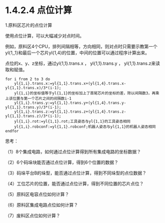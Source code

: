 # 1.4.2.4 点位计算

1.原料区芯片的点位计算

使用点位计算，可以大幅减少对点时间。

例如，原料区4个CPU，排列间隔相等，方向相同，则对点时只需要示教第一个yl{1,,1}和最后一个芯片yl{1,4}的位置，中间的位置可以通过程序计算出来。

点位的x、y、z坐标，通过yl{1,1}.trans.x  ， yl{1,1}.trans.y  ， yl{1,1}.trans.z来读取和赋值。

```
for i from 2 to 3 do
	yl{1,i}.trans.x:=yl{1,1}.trans.x+(yl{1,4}.trans.x-yl{1,1}.trans.x)/3*(i-1);
	yl{1,i}的坐标值等于yl{1,1}的坐标加上了首尾芯片的坐标的差，除以间隔数3，再乘上该位置与第一个芯片之间的间隔数i-1
	yl{1,i}.trans.y:=yl{1,1}.trans.y+(yl{1,4}.trans.y-yl{1,1}.trans.y)/3*(i-1);
	yl{1,i}.trans.z:=yl{1,1}.trans.z+(yl{1,4}.trans.z-yl{1,1}.trans.z)/3*(i-1);
	yl{1,i}.rot:=yl{1,1}.rot;工具姿态与yl{1,1}的工具姿态相同
	yl{1,i}.robconf:=yl{1,1}.robconf;机器人姿态与yl{1,1}的机器人姿态相同
endfor
```

思考：

（1）8个集成电路，如何通过点位计算得到所有集成电路的坐标数据？

（2）6个码垛块能否通过点位计算，得到6个位置的数据？

（3）码垛平台B的垛型，能否通过点位计算，得到不同垛型的点位数据？

（4）工位芯片的位置，能否通过点位计算，得到不同位置的芯片点位？

（5）原料区电容点位如何计算？

（6）原料区集成电路点位如何计算？

（7）废料区点位如何计算？